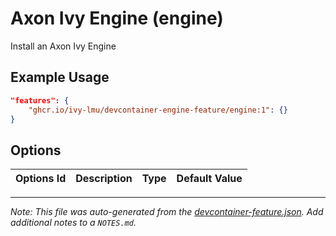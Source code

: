 
# Axon Ivy Engine (engine)

Install an Axon Ivy Engine

## Example Usage

```json
"features": {
    "ghcr.io/ivy-lmu/devcontainer-engine-feature/engine:1": {}
}
```

## Options

| Options Id | Description | Type | Default Value |
|-----|-----|-----|-----|




---

_Note: This file was auto-generated from the [devcontainer-feature.json](https://github.com/ivy-lmu/devcontainer-engine-feature/blob/main/src/engine/devcontainer-feature.json).  Add additional notes to a `NOTES.md`._
